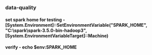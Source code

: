 ### data-quality

#### set spark home for testing - [System.Environment]::SetEnvironmentVariable("SPARK_HOME", "C:\spark\spark-3.5.0-bin-hadoop3", [System.EnvironmentVariableTarget]::Machine)

#### verify - echo $env:SPARK_HOME

